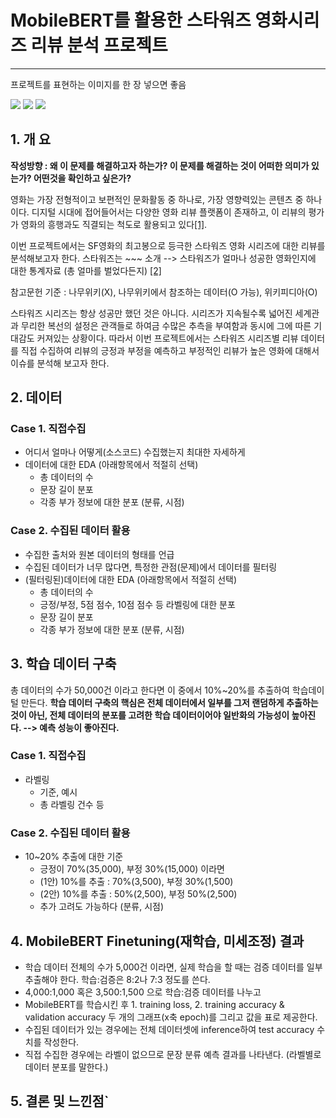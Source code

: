 # MobileBERT를 활용한 스타워즈 영화시리즈 리뷰 분석 프로젝트

---
프로젝트를 표현하는 이미지를 한 장 넣으면 좋음

<!--
badge 아이콘 참고 사이트 
https://github.com/danmadeira/simple-icon-badges 
-->

<img src="https://img.shields.io/badge/pycharm-%23000000.svg?&style=for-the-badge&logo=pycharm&logoColor=white" /> <img src="https://img.shields.io/badge/python-%233776AB.svg?&style=for-the-badge&logo=python&logoColor=white" /> <img src="https://img.shields.io/badge/pytorch-%23EE4C2C.svg?&style=for-the-badge&logo=pytorch&logoColor=white" />

## 1. 개 요
**작성방향 : 왜 이 문제를 해결하고자 하는가? 이 문제를 해결하는 것이 어떠한 의미가 있는가? 어떤것을 확인하고 싶은가?**

영화는 가장 전형적이고 보편적인 문화활동 중 하나로, 가장 영향력있는 콘텐츠 중 하나이다. 디지털 시대에 접어들어서는 다양한 영화 리뷰 플랫폼이 존재하고, 이 리뷰의 평가가 영화의 흥행과도 직결되는 척도로 활용되고 있다[[1]](https://www.kci.go.kr/kciportal/ci/sereArticleSearch/ciSereArtiView.kci?sereArticleSearchBean.artiId=ART001954434).

이번 프로젝트에서는 SF영화의 최고봉으로 등극한 스타워즈 영화 시리즈에 대한 리뷰를 분석해보고자 한다. 스타워즈는 ~~~ 소개 --> 스타워즈가 얼마나 성공한 영화인지에 대한 통계자료 (총 얼마를 벌었다든지) [[2]](https://the-numbers.com/movies/franchises/sort/World)

참고문헌 기준 : 나무위키(X), 나무위키에서 참조하는 데이터(O 가능), 위키피디아(O) 

스타워즈 시리즈는 항상 성공만 했던 것은 아니다. 시리즈가 지속될수록 넓어진 세계관과 무리한 복선의 설정은 관객들로 하여금 수많은 추측을 부여함과 동시에 그에 따른 기대감도 커져있는 상황이다. 따라서 이번 프로젝트에서는 스타워즈 시리즈별 리뷰 데이터를 직접 수집하여 리뷰의 긍정과 부정을 예측하고 부정적인 리뷰가 높은 영화에 대해서 이슈를 분석해 보고자 한다.

## 2. 데이터
### Case 1. 직접수집
 - 어디서 얼마나 어떻게(소스코드) 수집했는지 최대한 자세하게
 - 데이터에 대한 EDA (아래항목에서 적절히 선택)
   + 총 데이터의 수
   + 문장 길이 분포
   + 각종 부가 정보에 대한 분포 (분류, 시점)  
    
### Case 2. 수집된 데이터 활용
 - 수집한 출처와 원본 데이터의 형태를 언급
 - 수집된 데이터가 너무 많다면, 특정한 관점(문제)에서 데이터를 필터링
 - (필터링된)데이터에 대한 EDA (아래항목에서 적절히 선택)
   + 총 데이터의 수
   + 긍정/부정, 5점 점수, 10점 점수 등 라벨링에 대한 분포
   + 문장 길이 분포
   + 각종 부가 정보에 대한 분포 (분류, 시점)

## 3. 학습 데이터 구축
총 데이터의 수가 50,000건 이라고 한다면 이 중에서 10%~20%를 추출하여 학습데이털 만든다. **학습 데이터 구축의 핵심은 전체 데이터에서 일부를 그저 랜덤하게 추출하는 것이 아닌, 전체 데이터의 분포를 고려한 학습 데이터이어야 일반화의 가능성이 높아진다. --> 예측 성능이 좋아진다.**
### Case 1. 직접수집
 - 라벨링
   + 기준, 예시
   + 총 라벨링 건수 등
### Case 2. 수집된 데이터 활용
  - 10~20% 추출에 대한 기준
    + 긍정이 70%(35,000), 부정 30%(15,000) 이라면
    + (1안) 10%를 추출 : 70%(3,500), 부정 30%(1,500)
    + (2안) 10%를 추출 : 50%(2,500), 부정 50%(2,500)
    + 추가 고려도 가능하다 (분류, 시점)

## 4. MobileBERT Finetuning(재학습, 미세조정) 결과
 - 학습 데이터 전체의 수가 5,000건 이라면, 실제 학습을 할 때는 검증 데이터를 일부 추출해야 한다. 학습:검증은 8:2나 7:3 정도를 쓴다.
 - 4,000:1,000 혹은 3,500:1,500 으로 학습:검증 데이터를 나누고
 - MobileBERT를 학습시킨 후 1. training loss, 2. training accuracy & validation accuracy 두 개의 그래프(x축 epoch)를 그리고 값을 표로 제공한다.
 - 수집된 데이터가 있는 경우에는 전체 데이터셋에 inference하여 test accuracy 수치를 작성한다.
 - 직접 수집한 경우에는 라벨이 없으므로 문장 분류 예측 결과를 나타낸다. (라벨별로 데이터 분포를 말한다.)

## 5. 결론 및 느낀점`
